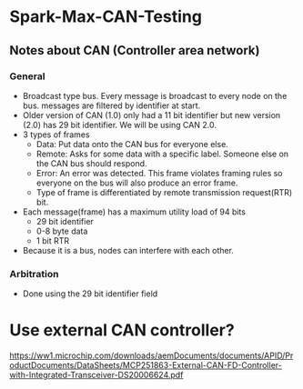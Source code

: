 # Spark-Max-CAN-Testing

## Notes about CAN (Controller area network)
### General
* Broadcast type bus. Every message is broadcast to every node on the bus. messages are filtered by identifier at start.
* Older version of CAN (1.0) only had a 11 bit identifier but new version (2.0) has 29 bit identifier. We will be using CAN 2.0.
* 3 types of frames
    * Data: Put data onto the CAN bus for everyone else.
    * Remote: Asks for some data with a specific label. Someone else on the CAN bus should respond.
    * Error: An error was detected. This frame violates framing rules so everyone on the bus will also produce an error frame.
    * Type of frame is differentiated by remote transmission request(RTR) bit.
* Each message(frame) has a maximum utility load of 94 bits
    * 29 bit identifier
    * 0-8 byte data
    * 1 bit RTR
* Because it is a bus, nodes can interfere with each other.
### Arbitration
* Done using the 29 bit identifier field

# Use external CAN controller? 
https://ww1.microchip.com/downloads/aemDocuments/documents/APID/ProductDocuments/DataSheets/MCP251863-External-CAN-FD-Controller-with-Integrated-Transceiver-DS20006624.pdf 
